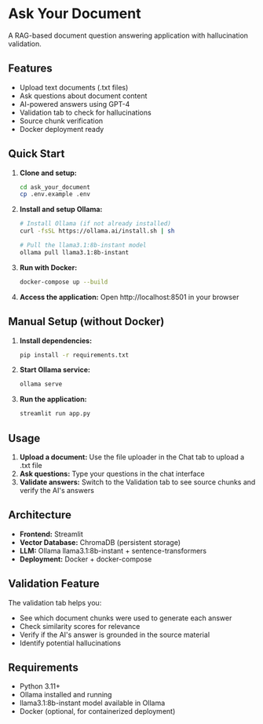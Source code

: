# Ask Your Document

A RAG-based document question answering application with hallucination validation.

## Features

- Upload text documents (.txt files)
- Ask questions about document content
- AI-powered answers using GPT-4
- Validation tab to check for hallucinations
- Source chunk verification
- Docker deployment ready

## Quick Start

1. **Clone and setup:**
   ```bash
   cd ask_your_document
   cp .env.example .env
   ```

2. **Install and setup Ollama:**
   ```bash
   # Install Ollama (if not already installed)
   curl -fsSL https://ollama.ai/install.sh | sh
   
   # Pull the llama3.1:8b-instant model
   ollama pull llama3.1:8b-instant
   ```

3. **Run with Docker:**
   ```bash
   docker-compose up --build
   ```

4. **Access the application:**
   Open http://localhost:8501 in your browser

## Manual Setup (without Docker)

1. **Install dependencies:**
   ```bash
   pip install -r requirements.txt
   ```

2. **Start Ollama service:**
   ```bash
   ollama serve
   ```

3. **Run the application:**
   ```bash
   streamlit run app.py
   ```

## Usage

1. **Upload a document:** Use the file uploader in the Chat tab to upload a .txt file
2. **Ask questions:** Type your questions in the chat interface
3. **Validate answers:** Switch to the Validation tab to see source chunks and verify the AI's answers

## Architecture

- **Frontend:** Streamlit
- **Vector Database:** ChromaDB (persistent storage)
- **LLM:** Ollama llama3.1:8b-instant + sentence-transformers
- **Deployment:** Docker + docker-compose

## Validation Feature

The validation tab helps you:
- See which document chunks were used to generate each answer
- Check similarity scores for relevance
- Verify if the AI's answer is grounded in the source material
- Identify potential hallucinations

## Requirements

- Python 3.11+
- Ollama installed and running
- llama3.1:8b-instant model available in Ollama
- Docker (optional, for containerized deployment)
